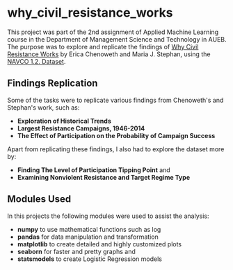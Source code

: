 # why_civil_resistance_works
This project was part of the 2nd assignment of Applied Machine Learning course in the Department of Management Science and Technology in AUEB. The purpose was to explore and replicate the findings of [Why Civil Resistance Works](https://www.ericachenoweth.com/research/wcrw) by Erica Chenoweth and Maria J. Stephan, using the [NAVCO 1.2. Dataset](https://dataverse.harvard.edu/dataset.xhtml?persistentId=doi:10.7910/DVN/0UZOTX).

## Findings Replication
Some of the tasks were to replicate various findings from Chenoweth's and Stephan's work, such as:
* **Exploration of Historical Trends**
* **Largest Resistance Campaigns, 1946-2014**
* **The Effect of Participation on the Probability of Campaign Success**

Apart from replicating these findings, I also had to explore the dataset more by:
* **Finding The Level of Participation Tipping Point** and
* **Examining Nonviolent Resistance and Target Regime Type**

## Modules Used
In this projects the following modules were used to assist the analysis:
* **numpy** to use mathematical functions such as log
* **pandas** for data manipulation and transformation
* **matplotlib** to create detailed and highly customized plots
* **seaborn** for faster and pretty graphs and
* **statsmodels** to create Logistic Regression models
